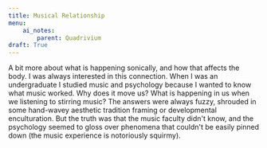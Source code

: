 ```yaml
---
title: Musical Relationship
menu: 
    ai_notes:
        parent: Quadrivium
draft: True
---
```

A bit more about what is happening sonically, and how that affects the body. 
I was always interested in this connection. When I was an undergraduate I studied
music and psychology because I wanted to know what music worked. Why does it move us?
What is happening in us when we listening to stirring music? The answers were always 
fuzzy, shrouded in some hand-wavey aesthetic tradition framing or developmental 
enculturation. But the truth was that the music faculty didn't know, and the psychology
seemed to gloss over phenomena that couldn't be easily pinned down (the music experience
is notoriously squirmy). 


